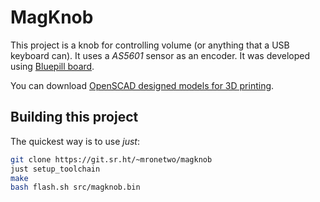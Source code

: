 # MagKnob

This project is a knob for controlling volume (or anything that a USB keyboard can).
It uses a *AS5601* sensor as an encoder. It was developed using
[Bluepill board](https://stm32-base.org/boards/STM32F103C8T6-Blue-Pill.html).

You can download [OpenSCAD designed models for 3D printing](https://git.sr.ht/~mronetwo/magknob-oscad).

## Building this project

The quickest way is to use *just*:

```sh
git clone https://git.sr.ht/~mronetwo/magknob
just setup_toolchain
make
bash flash.sh src/magknob.bin
```
